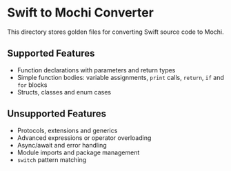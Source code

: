 # Swift to Mochi Converter

This directory stores golden files for converting Swift source code to Mochi.

## Supported Features
- Function declarations with parameters and return types
- Simple function bodies: variable assignments, `print` calls, `return`, `if` and `for` blocks
- Structs, classes and enum cases

## Unsupported Features
- Protocols, extensions and generics
- Advanced expressions or operator overloading
- Async/await and error handling
- Module imports and package management
- `switch` pattern matching
